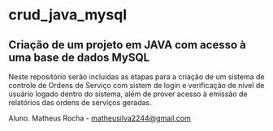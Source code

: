 # crud_java_mysql
Criação de um projeto em JAVA com acesso à uma base de dados MySQL
--------------------------------------------------------
Neste repositório serão incluídas as etapas para a criação de um sistema de controle de Ordens de Serviço com sistem de login e verificação de nível de usuário logado dentro do sistema, além de prover acesso à emissão de relatórios das ordens de serviços geradas.

Aluno. Matheus Rocha - matheusilva2244@gmail.com

